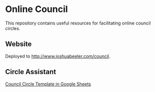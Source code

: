 # Online Council

This repository contains useful resources for facilitating online council circles.

## Website

Deployed to http://www.joshuabeeler.com/council.

## Circle Assistant

[Council Circle Template in Google Sheets](https://docs.google.com/spreadsheets/d/1tfnQF0CdS6SiegmbfevmZ6r_XNXZXmInH89JAcCtHCs/edit?usp=sharing)
